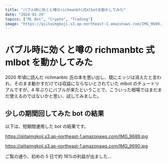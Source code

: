 ```yaml
---
title: "バブル時に効くと噂のrichmanbtc式mlbotを動かしてみた"
date: "2024-01-29"
topics: ["ML Bot", "Crypto", "Trading"]
image: "https://qiitaimgkoji.s3.ap-northeast-1.amazonaws.com/IMG_9689.jpg"
---
```


# バブル時に効くと噂の richmanbtc 式 mlbot を動かしてみた

2020 年頃に読んだ richmanbtc 氏の本を思い出し、既にエッジは消えたと言われ、そのまま動かすだけでは収益にならないとされていた mlbot のチュートリアルですが、4 年ぶりにバブルが来たということで、こういった相場ではまだまだ使えるのではないかと思い、試してみました。

## 少しの期間回してみた bot の結果

以下は、短期間運用した bot の結果です。

https://qiitaimgkoji.s3.ap-northeast-1.amazonaws.com/IMG_9689.jpg

https://qiitaimgkoji.s3.ap-northeast-1.amazonaws.com/IMG_9690.jpg

ご覧の通り、初めの 5 日で約 18%の利益が出ました...
